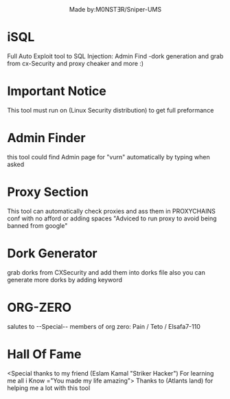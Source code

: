 <center>Made by:M0NSTƎR/Sniper-UMS</center>

# iSQL
Full Auto Exploit tool to SQL Injection: Admin Find -dork generation and grab from cx-Security and proxy cheaker and more :)

# Important Notice
This tool must run on (Linux Security distribution) to get full preformance

# Admin Finder
this tool could find Admin page for "vurn" automatically by typing <y> when asked

# Proxy Section
This tool can automatically check proxies and ass them in PROXYCHAINS conf with no afford or adding spaces 
"Adviced to run proxy to avoid being banned from google"

# Dork Generator 
grab dorks from CXSecurity and add them into dorks file also you can generate more dorks by adding keyword

# ORG-ZERO
salutes to --Special-- members of org zero:
Pain / Teto / Elsafa7-110

# Hall Of Fame
<Special thanks to my friend (Eslam Kamal "Striker Hacker") For learning me all i Know ="You made my life amazing">
Thanks to (Atlants land) for helping me a lot with this tool
